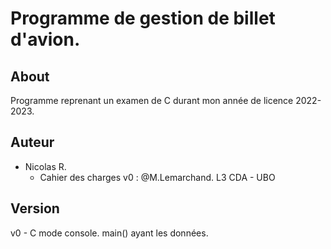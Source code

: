 # Programme de gestion de billet d'avion.

## About

Programme reprenant un examen de C durant mon année de licence 2022-2023.

## Auteur
- Nicolas R.
  - Cahier des charges v0 :  @M.Lemarchand. L3 CDA - UBO

## Version
v0 - C mode console. main() ayant les données.

